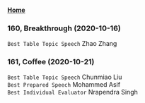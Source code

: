 #### [Home](https://eshtmc.github.io/)    

### 160, Breakthrough (2020-10-16)      
`Best Table Topic Speech` Zhao Zhang             

### 161, Coffee (2020-10-21)      
`Best Table Topic Speech` Chunmiao Liu     
`Best Prepared Speech` Mohammed Asif      
`Best Individual Evaluator` Nrapendra Singh      
